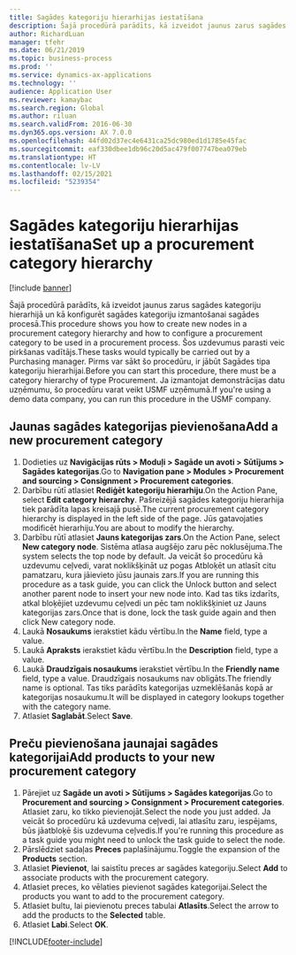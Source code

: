 ```yaml
---
title: Sagādes kategoriju hierarhijas iestatīšana
description: Šajā procedūrā parādīts, kā izveidot jaunus zarus sagādes kategoriju hierarhijā un kā konfigurēt sagādes kategoriju izmantošanai sagādes procesā.
author: RichardLuan
manager: tfehr
ms.date: 06/21/2019
ms.topic: business-process
ms.prod: ''
ms.service: dynamics-ax-applications
ms.technology: ''
audience: Application User
ms.reviewer: kamaybac
ms.search.region: Global
ms.author: riluan
ms.search.validFrom: 2016-06-30
ms.dyn365.ops.version: AX 7.0.0
ms.openlocfilehash: 44fd02d37ec4e6431ca25dc980ed1d1785e45fac
ms.sourcegitcommit: eaf330dbee1db96c20d5ac479f007747bea079eb
ms.translationtype: HT
ms.contentlocale: lv-LV
ms.lasthandoff: 02/15/2021
ms.locfileid: "5239354"
---
```

# <a name="set-up-a-procurement-category-hierarchy"></a><span data-ttu-id="87378-103">Sagādes kategoriju hierarhijas iestatīšana</span><span class="sxs-lookup"><span data-stu-id="87378-103">Set up a procurement category hierarchy</span></span>

[!include [banner](../../includes/banner.md)]

<span data-ttu-id="87378-104">Šajā procedūrā parādīts, kā izveidot jaunus zarus sagādes kategoriju hierarhijā un kā konfigurēt sagādes kategoriju izmantošanai sagādes procesā.</span><span class="sxs-lookup"><span data-stu-id="87378-104">This procedure shows you how to create new nodes in a procurement category hierarchy and how to configure a procurement category to be used in a procurement process.</span></span> <span data-ttu-id="87378-105">Šos uzdevumus parasti veic pirkšanas vadītājs.</span><span class="sxs-lookup"><span data-stu-id="87378-105">These tasks would typically be carried out by a Purchasing manager.</span></span> <span data-ttu-id="87378-106">Pirms var sākt šo procedūru, ir jābūt Sagādes tipa kategoriju hierarhijai.</span><span class="sxs-lookup"><span data-stu-id="87378-106">Before you can start this procedure, there must be a category hierarchy of type Procurement.</span></span> <span data-ttu-id="87378-107">Ja izmantojat demonstrācijas datu uzņēmumu, šo procedūru varat veikt USMF uzņēmumā.</span><span class="sxs-lookup"><span data-stu-id="87378-107">If you're using a demo data company, you can run this procedure in the USMF company.</span></span>


## <a name="add-a-new-procurement-category"></a><span data-ttu-id="87378-108">Jaunas sagādes kategorijas pievienošana</span><span class="sxs-lookup"><span data-stu-id="87378-108">Add a new procurement category</span></span>
1. <span data-ttu-id="87378-109">Dodieties uz **Navigācijas rūts > Moduļi > Sagāde un avoti > Sūtījums > Sagādes kategorijas**.</span><span class="sxs-lookup"><span data-stu-id="87378-109">Go to **Navigation pane > Modules > Procurement and sourcing > Consignment > Procurement categories**.</span></span>
2. <span data-ttu-id="87378-110">Darbību rūtī atlasiet **Rediģēt kategoriju hierarhiju**.</span><span class="sxs-lookup"><span data-stu-id="87378-110">On the Action Pane, select **Edit category hierarchy**.</span></span> <span data-ttu-id="87378-111">Pašreizējā sagādes kategoriju hierarhija tiek parādīta lapas kreisajā pusē.</span><span class="sxs-lookup"><span data-stu-id="87378-111">The current procurement category hierarchy is displayed in the left side of the page.</span></span> <span data-ttu-id="87378-112">Jūs gatavojaties modificēt hierarhiju.</span><span class="sxs-lookup"><span data-stu-id="87378-112">You  are about to modify the hierarchy.</span></span>  
3. <span data-ttu-id="87378-113">Darbību rūtī atlasiet **Jauns kategorijas zars**.</span><span class="sxs-lookup"><span data-stu-id="87378-113">On the Action Pane, select **New category node**.</span></span> <span data-ttu-id="87378-114">Sistēma atlasa augšējo zaru pēc noklusējuma.</span><span class="sxs-lookup"><span data-stu-id="87378-114">The system selects the top node by default.</span></span> <span data-ttu-id="87378-115">Ja veicāt šo procedūru kā uzdevumu ceļvedi, varat noklikšķināt uz pogas Atbloķēt un atlasīt citu pamatzaru, kura jāievieto jūsu jaunais zars.</span><span class="sxs-lookup"><span data-stu-id="87378-115">If you are running this procedure as a task guide, you can click the Unlock button and select another parent node to insert your new node into.</span></span> <span data-ttu-id="87378-116">Kad tas tiks izdarīts, atkal bloķējiet uzdevumu ceļvedi un pēc tam noklikšķiniet uz Jauns kategorijas zars.</span><span class="sxs-lookup"><span data-stu-id="87378-116">Once that is done, lock the task guide again and then click New category node.</span></span>  
4. <span data-ttu-id="87378-117">Laukā **Nosaukums** ierakstiet kādu vērtību.</span><span class="sxs-lookup"><span data-stu-id="87378-117">In the **Name** field, type a value.</span></span>
5. <span data-ttu-id="87378-118">Laukā **Apraksts** ierakstiet kādu vērtību.</span><span class="sxs-lookup"><span data-stu-id="87378-118">In the **Description** field, type a value.</span></span>
6. <span data-ttu-id="87378-119">Laukā **Draudzīgais nosaukums** ierakstiet vērtību.</span><span class="sxs-lookup"><span data-stu-id="87378-119">In the **Friendly name** field, type a value.</span></span> <span data-ttu-id="87378-120">Draudzīgais nosaukums nav obligāts.</span><span class="sxs-lookup"><span data-stu-id="87378-120">The friendly name is optional.</span></span> <span data-ttu-id="87378-121">Tas tiks parādīts kategorijas uzmeklēšanās kopā ar kategorijas nosaukumu.</span><span class="sxs-lookup"><span data-stu-id="87378-121">It will be displayed in category lookups together with the category name.</span></span>  
7. <span data-ttu-id="87378-122">Atlasiet **Saglabāt**.</span><span class="sxs-lookup"><span data-stu-id="87378-122">Select **Save**.</span></span>

## <a name="add-products-to-your-new-procurement-category"></a><span data-ttu-id="87378-123">Preču pievienošana jaunajai sagādes kategorijai</span><span class="sxs-lookup"><span data-stu-id="87378-123">Add products to your new procurement category</span></span>
1. <span data-ttu-id="87378-124">Pārejiet uz **Sagāde un avoti > Sūtījums > Sagādes kategorijas**.</span><span class="sxs-lookup"><span data-stu-id="87378-124">Go to **Procurement and sourcing > Consignment > Procurement categories**.</span></span> <span data-ttu-id="87378-125">Atlasiet zaru, ko tikko pievienojāt.</span><span class="sxs-lookup"><span data-stu-id="87378-125">Select the node you just added.</span></span> <span data-ttu-id="87378-126">Ja veicāt šo procedūru kā uzdevuma ceļvedi, lai atlasītu zaru, iespējams, būs jāatbloķē šis uzdevuma ceļvedis.</span><span class="sxs-lookup"><span data-stu-id="87378-126">If you're running this procedure as a task guide you might need to unlock the task guide to select the node.</span></span>  
2. <span data-ttu-id="87378-127">Pārslēdziet sadaļas **Preces** paplašinājumu.</span><span class="sxs-lookup"><span data-stu-id="87378-127">Toggle the expansion of the **Products** section.</span></span>
3. <span data-ttu-id="87378-128">Atlasiet **Pievienot**, lai saistītu preces ar sagādes kategoriju.</span><span class="sxs-lookup"><span data-stu-id="87378-128">Select **Add** to associate products with the procurement category.</span></span>
4. <span data-ttu-id="87378-129">Atlasiet preces, ko vēlaties pievienot sagādes kategorijai.</span><span class="sxs-lookup"><span data-stu-id="87378-129">Select the products you want to add to the procurement category.</span></span>
5. <span data-ttu-id="87378-130">Atlasiet bultu, lai pievienotu preces tabulai **Atlasīts**.</span><span class="sxs-lookup"><span data-stu-id="87378-130">Select the arrow to add the products to the **Selected** table.</span></span>
6. <span data-ttu-id="87378-131">Atlasiet **Labi**.</span><span class="sxs-lookup"><span data-stu-id="87378-131">Select **OK**.</span></span>


[!INCLUDE[footer-include](../../../includes/footer-banner.md)]